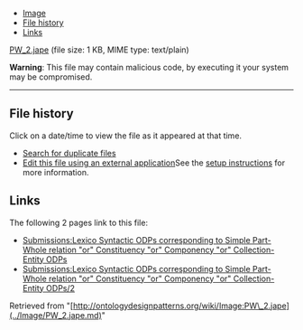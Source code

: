 * [Image](../Image/PW_2.jape.md#file)
* [File history](../Image/PW_2.jape.md#filehistory)
* [Links](../Image/PW_2.jape.md#filelinks)


[PW\_2.jape](../images/8/89/PW_2.jape "PW 2.jape")‎
 (file size: 1 KB, MIME type: text/plain)




__Warning__: This file may contain malicious code, by executing it your system may be compromised.

---



## File history

Click on a date/time to view the file as it appeared at that time.



  
* [Search for duplicate files](http://ontologydesignpatterns.org/wiki/Special:FileDuplicateSearch/PW_2.jape "Special:FileDuplicateSearch/PW 2.jape")
* [Edit this file using an external application](http://ontologydesignpatterns.org/wiki/index.php?title=Image:PW_2.jape&action=edit&externaledit=true&mode=file "Image:PW 2.jape")See the [setup instructions](http://www.mediawiki.org/wiki/Manual:External_editors "http://www.mediawiki.org/wiki/Manual:External_editors") for more information.

## Links



The following 2 pages link to this file:


* [Submissions:Lexico Syntactic ODPs corresponding to Simple Part-Whole relation "or" Constituency "or" Componency "or" Collection-Entity ODPs](Submissions%253ALexico_Syntactic_ODPs_corresponding_to_Simple_Part-Whole_relation_%2522or%2522_Constituency_%2522or%2522_Componency_%2522or%2522_Collection-Entity_ODPs.html "Submissions:Lexico Syntactic ODPs corresponding to Simple Part-Whole relation \"or\" Constituency \"or\" Componency \"or\" Collection-Entity ODPs")
* [Submissions:Lexico Syntactic ODPs corresponding to Simple Part-Whole relation "or" Constituency "or" Componency "or" Collection-Entity ODPs/2](Submissions%253ALexico_Syntactic_ODPs_corresponding_to_Simple_Part-Whole_relation_%2522or%2522_Constituency_%2522or%2522_Componency_%2522or%2522_Collection-Entity_ODPs/2.html "Submissions:Lexico Syntactic ODPs corresponding to Simple Part-Whole relation \"or\" Constituency \"or\" Componency \"or\" Collection-Entity ODPs/2")


Retrieved from "[http://ontologydesignpatterns.org/wiki/Image:PW\_2.jape](../Image/PW_2.jape.md)"